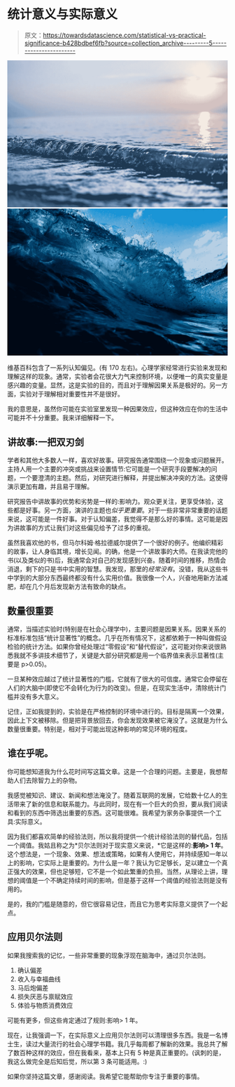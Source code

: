 # 统计意义与实际意义

> 原文：<https://towardsdatascience.com/statistical-vs-practical-significance-b428bdbef6fb?source=collection_archive---------5----------------------->

![](img/c660241db93362139e81eb5e198acfd0.png)![](img/772cff2586ab751d0e1c33a66764652e.png)

维基百科包含了一系列认知偏见。(有 170 左右)。心理学家经常进行实验来发现和理解这样的现象。通常，实验者会花很大力气来控制环境，以便唯一的真实变量是感兴趣的变量。显然，这是实验的目的，而且对于理解因果关系是极好的。另一方面，实验对于理解相对重要性并不是很好。

我的意思是，虽然你可能在实验室里发现一种因果效应，但这种效应在你的生活中可能并不十分重要。我来详细解释一下。

## 讲故事:一把双刃剑

学者和其他大多数人一样，喜欢好故事。研究报告通常围绕一个现象或问题展开。主持人用一个主要的冲突或挑战来设置情节:它可能是一个研究手段要解决的问题，一个要澄清的主题。然后，对研究进行解释，并提出解决冲突的方法。这使得演示更加有趣，并且易于理解。

研究报告中讲故事的优势和劣势是一样的:影响力。观众更关注，更享受体验，这些都是好事。另一方面，演讲的主题也*似乎更重要*。对于一些非常非常重要的话题来说，这可能是一件好事。对于认知偏差，我觉得不是那么好的事情。这可能是因为讲故事的方式让我们对这些偏见给予了过多的重视。

虽然我喜欢他的书，但马尔科姆·格拉德威尔提供了一个很好的例子。他编织精彩的故事，让人身临其境，增长见闻。的确，他是一个讲故事的大师。在我读完他的书(以及类似的书)后，我通常会对自己的发现感到兴奋。随着时间的推移，热情会消退，剩下的只是书中实用的智慧。我发现，那里的*经常没有*。没错，我从这些书中学到的大部分东西最终都没有什么实用价值。我很像一个人，兴奋地用新方法减肥，却在几个月后发现新方法有致命的缺点。

## 数量很重要

通常，当描述实验时(特别是在社会心理学中)，主要问题是因果关系。因果关系的标准标准包括“统计显著性”的概念。几乎在所有情况下，这都依赖于一种叫做假设检验的统计方法。如果你曾经处理过“零假设”和“替代假设”，这可能对你来说很熟悉我就不多讲技术细节了，关键是大部分研究都是用一个临界值来表示显著性(主要是 p>0.05)。

一旦某种效应越过了统计显著性的门槛，它就有了很大的可信度。通常它会停留在人们的大脑中(即使它不会转化为行为的改变)。但是，在现实生活中，清除统计门槛并没有多大意义。

记住，正如我提到的，实验是在严格控制的环境中进行的。目标是隔离一个效果，因此上下文被移除。但是把背景放回去，你会发现效果被它淹没了。这就是为什么数量很重要。特别是，相对于可能出现这种影响的常见环境的程度。

## 谁在乎呢。

你可能想知道我为什么花时间写这篇文章。这是一个合理的问题。主要是，我想帮助人们去除智力上的杂物。

我感觉被知识、建议、新闻和想法淹没了。随着互联网的发展，它给数十亿人的生活带来了新的信息和联系能力。与此同时，现在有一个巨大的负担，要从我们阅读和看到的东西中筛选出重要的东西。这可能很难。我希望为家务杂事提供一个工具:实际意义。

因为我们都喜欢简单的经验法则，所以我将提供一个统计经验法则的替代品，包括一个阈值。我姑且称之为*贝尔法则对于现实意义来说，*它是这样的:**影响> 1 年**。这个想法是，一个现象、效果、想法或策略，如果有人使用它，并持续感知一年以上的影响，它实际上是重要的。为什么是一年？我认为它足够长，足以建立一个真正强大的效果，但也足够短，它不是一个如此繁重的负担。当然，从理论上讲，理想的阈值是一个不确定持续时间的影响，但是基于这样一个阈值的经验法则是没有用的。

是的，我的门槛是随意的，但它很容易记住，而且它为思考实际意义提供了一个起点。

## 应用贝尔法则

如果我搜索我的记忆，一些非常重要的现象浮现在脑海中，通过贝尔法则。

1.  确认偏差
2.  收入与幸福曲线
3.  马后炮偏差
4.  损失厌恶与禀赋效应
5.  体验与物质消费效应

可能有更多，但这些肯定通过了规则:影响> 1 年。

现在，让我强调一下，在实际意义上应用贝尔法则可以清理很多东西。我是一名博士生，读过大量流行的社会心理学书籍。我几乎每周都了解新的效果。我总共了解了数百种这样的效应，但在我看来，基本上只有 5 种是真正重要的。(讽刺的是，我这么做完全是后知后觉，所以第 3 条可能适用。:)

如果你坚持这篇文章，感谢阅读。我希望它能帮助你专注于重要的事情。